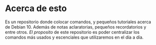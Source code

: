 # Acerca de esto
Es un repositorio donde colocar comandos, y pequeños tutoriales acerca de Debian 10. Además de notas aclaratorias, pequeños recordatorios y entre otros. 
*El proposito* de este repositorio es poder centralizar los comandos más usados y escenciales que utilizaremos en el día a día. 

